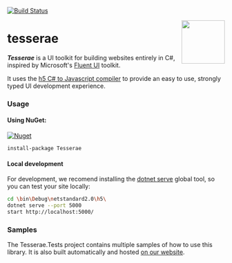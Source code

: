 
[![Build Status](https://dev.azure.com/curiosity-ai/mosaik/_apis/build/status/h5.tesserae?branchName=master)](https://dev.azure.com/curiosity-ai/mosaik/_build/latest?definitionId=42&branchName=master)

<a href="https://curiosity.ai"><img src="http://curiosity.ai/media/cat.color.square.svg" width="100" height="100" align="right" /></a>
# tesserae

_**Tesserae**_ is a UI toolkit for building websites entirely in C#, inspired by Microsoft's [Fluent UI](https://github.com/microsoft/fluentui) toolkit.

It uses the [h5 C# to Javascript compiler](https://github.com/theolivenbaum/h5) to provide an easy to use, strongly typed UI development experience.

### Usage

#### Using NuGet:

[![Nuget](https://img.shields.io/nuget/v/Tesserae.svg?maxAge=0&colorB=brightgreen)](https://www.nuget.org/packages/Tesserae/) 

```
install-package Tesserae
```

#### Local development

For development, we recomend installing the [dotnet serve](https://github.com/natemcmaster/dotnet-serve) global tool, so you can test your site locally:

````bash
cd \bin\Debug\netstandard2.0\h5\
dotnet serve --port 5000
start http://localhost:5000/
````

### Samples

The Tesserae.Tests project contains multiple samples of how to use this library. It is also built automatically and hosted [on our website](https://curiosity.ai/tesserae).
